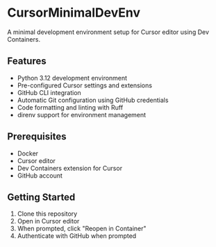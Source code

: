 # CursorMinimalDevEnv

A minimal development environment setup for Cursor editor using Dev Containers.

## Features

- Python 3.12 development environment
- Pre-configured Cursor settings and extensions
- GitHub CLI integration
- Automatic Git configuration using GitHub credentials
- Code formatting and linting with Ruff
- direnv support for environment management

## Prerequisites

- Docker
- Cursor editor
- Dev Containers extension for Cursor
- GitHub account

## Getting Started

1. Clone this repository
2. Open in Cursor editor
3. When prompted, click "Reopen in Container"
4. Authenticate with GitHub when prompted
